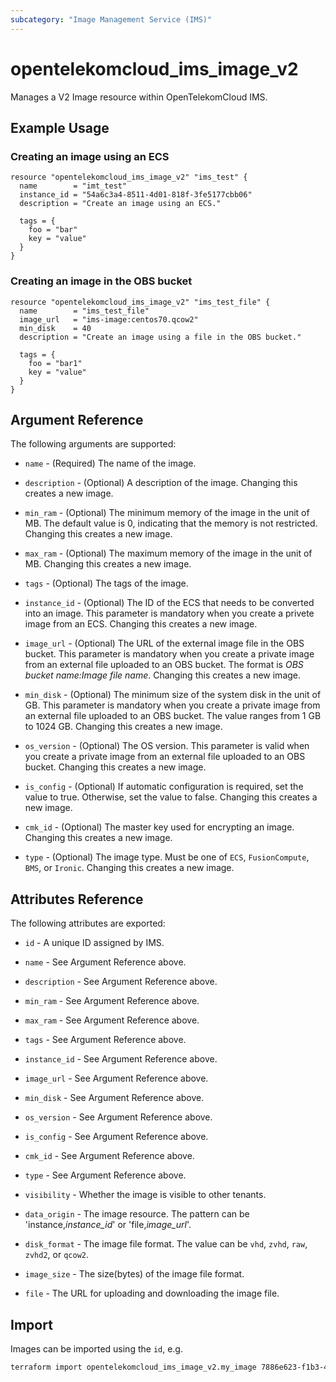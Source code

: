 ```yaml
---
subcategory: "Image Management Service (IMS)"
---
```


# opentelekomcloud_ims_image_v2

Manages a V2 Image resource within OpenTelekomCloud IMS.

## Example Usage

###  Creating an image using an ECS

```hcl
resource "opentelekomcloud_ims_image_v2" "ims_test" {
  name        = "imt_test"
  instance_id = "54a6c3a4-8511-4d01-818f-3fe5177cbb06"
  description = "Create an image using an ECS."

  tags = {
    foo = "bar"
    key = "value"
  }
}
```

###  Creating an image in the OBS bucket

```hcl
resource "opentelekomcloud_ims_image_v2" "ims_test_file" {
  name        = "ims_test_file"
  image_url   = "ims-image:centos70.qcow2"
  min_disk    = 40
  description = "Create an image using a file in the OBS bucket."

  tags = {
    foo = "bar1"
    key = "value"
  }
}
```

## Argument Reference

The following arguments are supported:

* `name` - (Required) The name of the image.

* `description` - (Optional) A description of the image. Changing this creates a new image.

* `min_ram` - (Optional) The minimum memory of the image in the unit of MB.
  The default value is 0, indicating that the memory is not restricted.
  Changing this creates a new image.

* `max_ram` - (Optional) The maximum memory of the image in the unit of MB.
  Changing this creates a new image.

* `tags` - (Optional) The tags of the image.

* `instance_id` - (Optional) The ID of the ECS that needs to be converted into an image.
  This parameter is mandatory when you create a privete image from an ECS.
  Changing this creates a new image.

* `image_url` - (Optional) The URL of the external image file in the OBS bucket.
  This parameter is mandatory when you create a private image from an external file
  uploaded to an OBS bucket. The format is *OBS bucket name:Image file name*.
  Changing this creates a new image.

* `min_disk` - (Optional) The minimum size of the system disk in the unit of GB.
  This parameter is mandatory when you create a private image from an external file
  uploaded to an OBS bucket. The value ranges from 1 GB to 1024 GB.
  Changing this creates a new image.

* `os_version` - (Optional) The OS version.
  This parameter is valid when you create a private image from an external file
  uploaded to an OBS bucket. Changing this creates a new image.

* `is_config` - (Optional) If automatic configuration is required, set the value to true.
  Otherwise, set the value to false. Changing this creates a new image.

* `cmk_id` - (Optional) The master key used for encrypting an image.
  Changing this creates a new image.

* `type` - (Optional) The image type. Must be one of `ECS`, `FusionCompute`, `BMS`,
  or `Ironic`. Changing this creates a new image.

## Attributes Reference

The following attributes are exported:

* `id` - A unique ID assigned by IMS.

* `name` - See Argument Reference above.

* `description` - See Argument Reference above.

* `min_ram` - See Argument Reference above.

* `max_ram` - See Argument Reference above.

* `tags` - See Argument Reference above.

* `instance_id` - See Argument Reference above.

* `image_url` - See Argument Reference above.

* `min_disk` - See Argument Reference above.

* `os_version` - See Argument Reference above.

* `is_config` - See Argument Reference above.

* `cmk_id` - See Argument Reference above.

* `type` - See Argument Reference above.

* `visibility` - Whether the image is visible to other tenants.

* `data_origin` - The image resource. The pattern can be 'instance,*instance_id*' or 'file,*image_url*'.

* `disk_format` - The image file format. The value can be `vhd`, `zvhd`, `raw`, `zvhd2`, or `qcow2`.

* `image_size` - The size(bytes) of the image file format.

* `file` - The URL for uploading and downloading the image file.

## Import

Images can be imported using the `id`, e.g.

```sh
terraform import opentelekomcloud_ims_image_v2.my_image 7886e623-f1b3-473e-b882-67ba1c35887f
```
